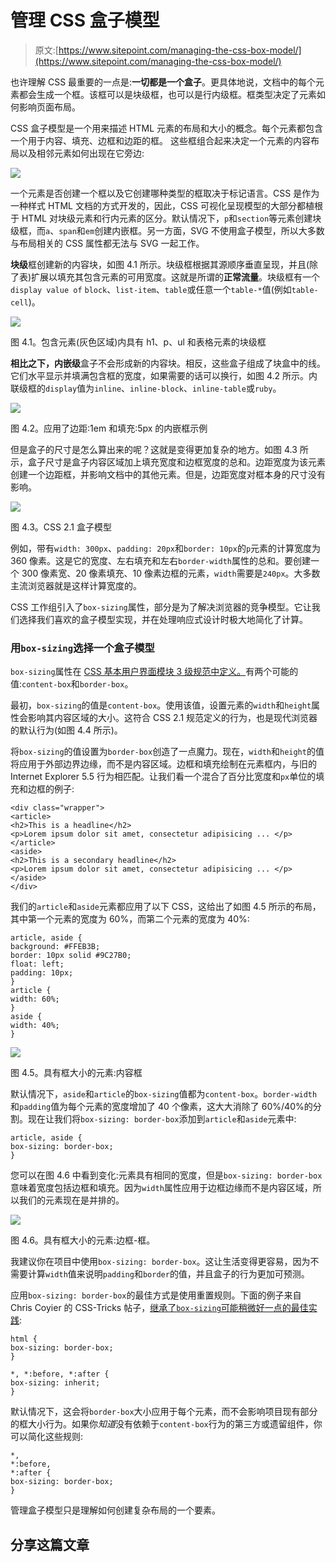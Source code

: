 # 管理 CSS 盒子模型

> 原文:[https://www.sitepoint.com/managing-the-css-box-model/](https://www.sitepoint.com/managing-the-css-box-model/)

也许理解 CSS 最重要的一点是:**一切都是一个盒子**。更具体地说，文档中的每个元素都会生成一个框。该框可以是块级框，也可以是行内级框。框类型决定了元素如何影响页面布局。

CSS 盒子模型是一个用来描述 HTML 元素的布局和大小的概念。每个元素都包含一个用于内容、填充、边框和边距的框。 这些框组合起来决定一个元素的内容布局以及相邻元素如何出现在它旁边:

![](../Images/62cb42106feb0d4d53d3e4fea3ee4a03.png)

一个元素是否创建一个框以及它创建哪种类型的框取决于标记语言。CSS 是作为一种样式 HTML 文档的方式开发的，因此，CSS 可视化呈现模型的大部分都植根于 HTML 对块级元素和行内元素的区分。默认情况下，`p`和`section`等元素创建块级框，而`a`、`span`和`em`创建内嵌框。另一方面，SVG 不使用盒子模型，所以大多数与布局相关的 CSS 属性都无法与 SVG 一起工作。

**块级**框创建新的内容块，如图 4.1 所示。块级框根据其源顺序垂直呈现，并且(除了表)扩展以填充其包含元素的可用宽度。这就是所谓的**正常流量**。块级框有一个`display value of` `block`、`list-item`、`table`或任意一个`table-*`值(例如`table-cell`)。

![](../Images/cdd70cb5bdd10058229a5b0a325a2067.png)

图 4.1。包含元素(灰色区域)内具有 h1、p、ul 和表格元素的块级框

**相比之下，内嵌级**盒子不会形成新的内容块。相反，这些盒子组成了块盒中的线。它们水平显示并填满包含框的宽度，如果需要的话可以换行，如图 4.2 所示。内联级框的`display`值为`inline`、`inline-block`、`inline-table`或`ruby`。

![](../Images/57081e1a2b9a8d2903a3f87ca5cc531c.png)

图 4.2。应用了边距:1em 和填充:5px 的内嵌框示例

但是盒子的尺寸是怎么算出来的呢？这就是变得更加复杂的地方。如图 4.3 所示，盒子尺寸是盒子内容区域加上填充宽度和边框宽度的总和。边距宽度为该元素创建一个边距框，并影响文档中的其他元素。但是，边距宽度对框本身的尺寸没有影响。

![](../Images/62cb42106feb0d4d53d3e4fea3ee4a03.png)

图 4.3。CSS 2.1 盒子模型

例如，带有`width: 300px`、`padding: 20px`和`border: 10px`的`p`元素的计算宽度为 360 像素。这是它的宽度、左右填充和左右`border-width`属性的总和。要创建一个 300 像素宽、20 像素填充、10 像素边框的元素，`width`需要是`240px`。大多数主流浏览器就是这样计算宽度的。

CSS 工作组引入了`box-sizing`属性，部分是为了解决浏览器的竞争模型。它让我们选择我们喜欢的盒子模型实现，并在处理响应式设计时极大地简化了计算。

### 用`box-sizing`选择一个盒子模型

`box-sizing`属性在 [CSS 基本用户界面模块 3 级规范中定义。](https://www.w3.org/TR/css3-ui/#box-sizing)有两个可能的值:`content-box`和`border-box`。

最初，`box-sizing`的值是`content-box`。使用该值，设置元素的`width`和`height`属性会影响其内容区域的大小。这符合 CSS 2.1 规范定义的行为，也是现代浏览器的默认行为(如图 4.4 所示)。

将`box-sizing`的值设置为`border-box`创造了一点魔力。现在，`width`和`height`的值将应用于外部边界边缘，而不是内容区域。边框和填充绘制在元素框内，与旧的 Internet Explorer 5.5 行为相匹配。让我们看一个混合了百分比宽度和`px`单位的填充和边框的例子:

```
<div class="wrapper">
<article>
<h2>This is a headline</h2>
<p>Lorem ipsum dolor sit amet, consectetur adipisicing ... </p>
</article>
<aside>
<h2>This is a secondary headline</h2>
<p>Lorem ipsum dolor sit amet, consectetur adipisicing ... </p>
</aside>
</div>
```

我们的`article`和`aside`元素都应用了以下 CSS，这给出了如图 4.5 所示的布局，其中第一个元素的宽度为 60%，而第二个元素的宽度为 40%:

```
article, aside {
background: #FFEB3B;
border: 10px solid #9C27B0;
float: left;
padding: 10px;
}
article {
width: 60%;
}
aside {
width: 40%;
}
```

![](../Images/c1c5549ba44a2fef14fd8c03e255ad47.png)

图 4.5。具有框大小的元素:内容框

默认情况下，`aside`和`article`的`box-sizing`值都为`content-box`。`border-width`和`padding`值为每个元素的宽度增加了 40 个像素，这大大消除了 60%/40%的分割。现在让我们将`box-sizing: border-box`添加到`article`和`aside`元素中:

```
article, aside {
box-sizing: border-box;
}
```

您可以在图 4.6 中看到变化:元素具有相同的宽度，但是`box-sizing: border-box`意味着宽度包括边框和填充。因为`width`属性应用于边框边缘而不是内容区域，所以我们的元素现在是并排的。

![](../Images/cc3751009e2b05ff8fdb341e91b8b35f.png)

图 4.6。具有框大小的元素:边框-框。

我建议你在项目中使用`box-sizing: border-box`。这让生活变得更容易，因为不需要计算`width`值来说明`padding`和`border`的值，并且盒子的行为更加可预测。

应用`box-sizing: border-box`的最佳方式是使用重置规则。下面的例子来自 Chris Coyier 的 CSS-Tricks 帖子，[继承了`box-sizing`可能稍微好一点的最佳实践](https://css-tricks.com/inheriting-box-sizing-probably-slightly-better-best-practice/):

```
html {
box-sizing: border-box;
}

*, *:before, *:after {
box-sizing: inherit;
}
```

默认情况下，这会将`border-box`大小应用于每个元素，而不会影响项目现有部分的框大小行为。如果你*知道*没有依赖于`content-box`行为的第三方或遗留组件，你可以简化这些规则:

```
*,
*:before,
*:after {
box-sizing: border-box;
}
```

管理盒子模型只是理解如何创建复杂布局的一个要素。

## 分享这篇文章